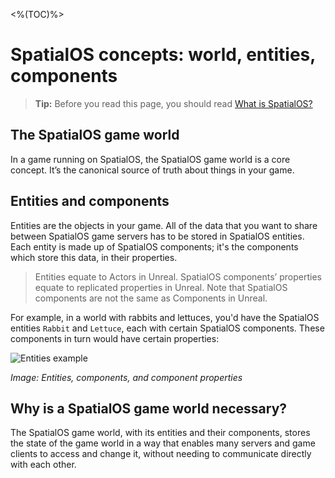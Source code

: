 <%(TOC)%>
# SpatialOS concepts: world, entities, components

> **Tip:** Before you read this page, you should read [What is SpatialOS?]({{urlRoot}}/content/spatialos-concepts/what-is-spatialos)

## The SpatialOS game world

In a game running on SpatialOS, the SpatialOS game world is a core concept. It’s the canonical source of truth about things in your game.

## Entities and components

Entities are the objects in your game. All of the data that you want to share between SpatialOS game servers has to be stored in SpatialOS entities. Each entity is made up of SpatialOS components; it's the components which store this data, in their properties.

> Entities equate to Actors in Unreal. SpatialOS components’ properties equate to replicated properties in Unreal. Note that SpatialOS components are not the same as Components in Unreal.

For example, in a world with rabbits and lettuces, you'd have the SpatialOS entities  `Rabbit` and `Lettuce`, each with certain SpatialOS components. These components in turn would have certain properties:

![Entities example]({{assetRoot}}assets/screen-grabs/component-details.png)

_Image: Entities, components, and component properties_

## Why is a SpatialOS game world necessary?

The SpatialOS game world, with its entities and their components, stores the state of the game world in a way that enables many servers and game clients to access and change it, without needing to communicate directly with each other.